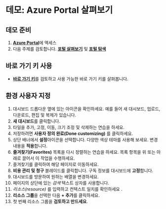# <a name="demonstration-explore-the-azure-portal"></a>데모: Azure Portal 살펴보기

## <a name="prepare-for-the-demo"></a>데모 준비

1. [**Azure Portal**](https://portal.azure.com/#home)에 액세스
1. 다음 주제를 검토합니다. [**포털 살펴보기**](https://docs.microsoft.com/azure/azure-portal/azure-portal-overview#getting-around-the-portal) 및 [**포털 탐색**](https://docs.microsoft.com/learn/modules/tour-azure-portal/3-navigate-the-portal)

## <a name="using-keyboard-shortcuts"></a>바로 가기 키 사용

- [**바로 가기 키**](https://docs.microsoft.com/azure/azure-portal/azure-portal-keyboard-shortcuts#actions)를 검토하고 사용 가능한 바로 가기 키를 살펴봅니다.


## <a name="customize-your-experience"></a>환경 사용자 지정

1. 대시보드 드롭다운 옆에 있는 아이콘을 확인하세요. 예를 들어 새 대시보드, 업로드, 다운로드, 편집 및 복제가 있습니다. 
1. **새 대시보드**를 클릭합니다.
1. 타일을 추가, 고정, 이동, 크기 조정 및 삭제하는 연습을 하세요. 
1. 저장하려면 **사용자 정의 완료(Done customizing)** 를 클릭하세요.
1. 상단 배너에서 **설정**아이콘을 선택합니다. 다양한 색상 테마를 사용해 보세요. 변경 내용을 **적용**합니다.
1. **즐겨찾기(Favorites)** 목록을 다시 정렬하는 연습을 하세요. 목록 항목을 위 또는 아래로 끌어서 이 작업을 수행하세요.
1. 즐겨찾기를 클릭하여 해당 페이지로 이동하세요. 
1. **비용 관리 및 청구** 블레이드를 클릭합니다. 구독 정보를 대시보드에 **고정**합니다.
1. 대시보드를 방문하여 원하는 배열을 변경하세요. 
1. 페이지의 상단에 있는 *검색* 텍스트 상자를 사용합니다.
1. *리소스(resource)* 를 입력하고 컨텍스트 일치를 확인하세요 .
1. **리소스 그룹**을 선택한 다음 **+ 추가**를 클릭하세요.
1. 첫 번째 리소스 그룹을 **검토하고 만드세요**. 